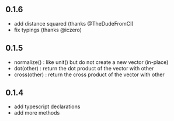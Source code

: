 ## 0.1.6

* add distance squared (thanks @TheDudeFromCI)
* fix typings (thanks @iczero)

## 0.1.5

* normalize() : like unit() but do not create a new vector (in-place)
* dot(other) : return the dot product of the vector with other
* cross(other) : return the cross product of the vector with other


## 0.1.4

* add typescript declarations
* add more methods
